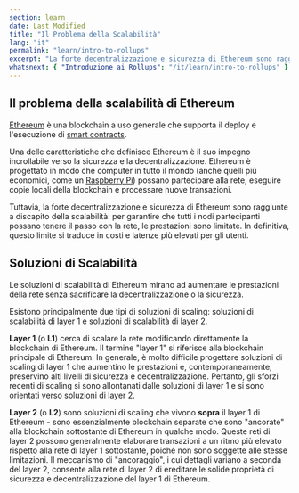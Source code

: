 ```yaml
---
section: learn
date: Last Modified
title: "Il Problema della Scalabilità"
lang: "it"
permalink: "learn/intro-to-rollups"
excerpt: "La forte decentralizzazione e sicurezza di Ethereum sono raggiunte a discapito della scalabilità: per garantire che tutti i nodi partecipanti possano tenere il passo con la rete, le prestazioni sono limitate. Questo limite si traduce in costi e latenze più elevati per gli utenti."
whatsnext: { "Introduzione ai Rollups": "/it/learn/intro-to-rollups" }
---
```

## Il problema della scalabilità di Ethereum

[Ethereum](https://ethereum.org/en/developers/docs/intro-to-ethereum/#what-is-ethereum) è una blockchain a uso generale che supporta il deploy e l'esecuzione di [smart contracts](https://ethereum.org/en/developers/docs/intro-to-ethereum/#what-are-smart-contracts).

Una delle caratteristiche che definisce Ethereum è il suo impegno incrollabile verso la sicurezza e la decentralizzazione. Ethereum è progettato in modo che computer in tutto il mondo (anche quelli più economici, come un [Raspberry Pi](https://ethereum-on-arm-documentation.readthedocs.io/)) possano partecipare alla rete, eseguire copie locali della blockchain e processare nuove transazioni.

Tuttavia, la forte decentralizzazione e sicurezza di Ethereum sono raggiunte a discapito della scalabilità: per garantire che tutti i nodi partecipanti possano tenere il passo con la rete, le prestazioni sono limitate. In definitiva, questo limite si traduce in costi e latenze più elevati per gli utenti.

## Soluzioni di Scalabilità

Le soluzioni di scalabilità di Ethereum mirano ad aumentare le prestazioni della rete senza sacrificare la decentralizzazione o la sicurezza.

Esistono principalmente due tipi di soluzioni di scaling: soluzioni di scalabilità di layer 1 e soluzioni di scalabilità di layer 2.

**Layer 1** (o **L1**) cerca di scalare la rete modificando direttamente la blockchain di Ethereum. Il termine "layer 1" si riferisce alla blockchain principale di Ethereum. In generale, è molto difficile progettare soluzioni di scaling di layer 1 che aumentino le prestazioni e, contemporaneamente, preservino alti livelli di sicurezza e decentralizzazione. Pertanto, gli sforzi recenti di scaling si sono allontanati dalle soluzioni di layer 1 e si sono orientati verso soluzioni di layer 2.

**Layer 2** (o **L2**) sono soluzioni di scaling che vivono **sopra** il layer 1 di Ethereum - sono essenzialmente blockchain separate che sono "ancorate" alla blockchain sottostante di Ethereum in qualche modo. Queste reti di layer 2 possono generalmente elaborare transazioni a un ritmo più elevato rispetto alla rete di layer 1 sottostante, poiché non sono soggette alle stesse limitazioni. Il meccanismo di "ancoraggio", i cui dettagli variano a seconda del layer 2, consente alla rete di layer 2 di ereditare le solide proprietà di sicurezza e decentralizzazione del layer 1 di Ethereum.